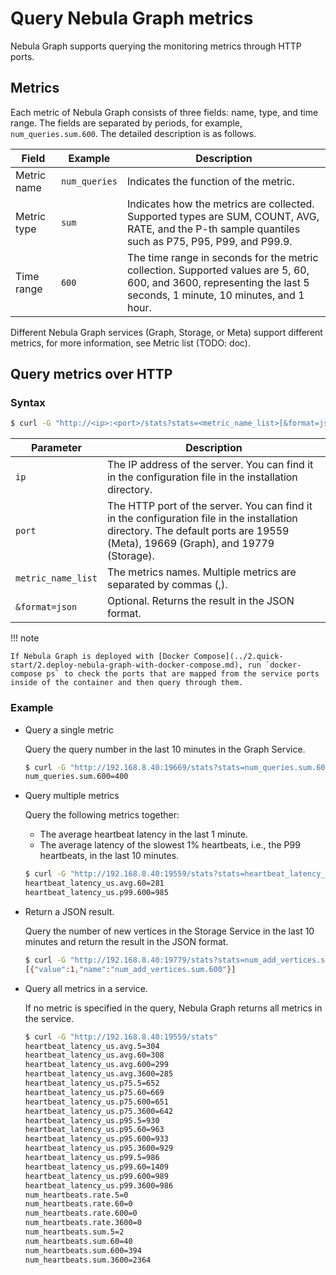 # Query Nebula Graph metrics

Nebula Graph supports querying the monitoring metrics through HTTP ports.

## Metrics

Each metric of Nebula Graph consists of three fields: name, type, and time range. The fields are separated by periods, for example, `num_queries.sum.600`. The detailed description is as follows.

|Field|Example|Description|
|-|-|-|
|Metric name|`num_queries`|Indicates the function of the metric.|
|Metric type|`sum`|Indicates how the metrics are collected. Supported types are SUM, COUNT, AVG, RATE, and the P-th sample quantiles such as P75, P95, P99, and P99.9.|
|Time range|`600`|The time range in seconds for the metric collection. Supported values are 5, 60, 600, and 3600, representing the last 5 seconds, 1 minute, 10 minutes, and 1 hour.|

Different Nebula Graph services (Graph, Storage, or Meta) support different metrics, for more information, see Metric list (TODO: doc).

## Query metrics over HTTP

### Syntax

```bash
$ curl -G "http://<ip>:<port>/stats?stats=<metric_name_list>[&format=json]"
```

|Parameter|Description|
|-|-|
|`ip`|The IP address of the server. You can find it in the configuration file in the installation directory.|
|`port`|The HTTP port of the server. You can find it in the configuration file in the installation directory. The default ports are 19559 (Meta), 19669 (Graph), and 19779 (Storage).|
|`metric_name_list`|The metrics names. Multiple metrics are separated by commas (,).|
|`&format=json`|Optional. Returns the result in the JSON format.|

!!! note

    If Nebula Graph is deployed with [Docker Compose](../2.quick-start/2.deploy-nebula-graph-with-docker-compose.md), run `docker-compose ps` to check the ports that are mapped from the service ports inside of the container and then query through them.

### Example

* Query a single metric

    Query the query number in the last 10 minutes in the Graph Service.

    ```bash
    $ curl -G "http://192.168.8.40:19669/stats?stats=num_queries.sum.600"
    num_queries.sum.600=400
    ```

* Query multiple metrics

    Query the following metrics together:
    * The average heartbeat latency in the last 1 minute.
    * The average latency of the slowest 1% heartbeats, i.e., the P99 heartbeats, in the last 10 minutes.

    ```bash
    $ curl -G "http://192.168.8.40:19559/stats?stats=heartbeat_latency_us.avg.60,heartbeat_latency_us.p99.600"
    heartbeat_latency_us.avg.60=281
    heartbeat_latency_us.p99.600=985
    ```

* Return a JSON result.

    Query the number of new vertices in the Storage Service in the last 10 minutes and return the result in the JSON format.

    ```bash
    $ curl -G "http://192.168.8.40:19779/stats?stats=num_add_vertices.sum.600&format=json"
    [{"value":1,"name":"num_add_vertices.sum.600"}]
    ```

* Query all metrics in a service.

    If no metric is specified in the query, Nebula Graph returns all metrics in the service.

    ```bash
    $ curl -G "http://192.168.8.40:19559/stats"
    heartbeat_latency_us.avg.5=304
    heartbeat_latency_us.avg.60=308
    heartbeat_latency_us.avg.600=299
    heartbeat_latency_us.avg.3600=285
    heartbeat_latency_us.p75.5=652
    heartbeat_latency_us.p75.60=669
    heartbeat_latency_us.p75.600=651
    heartbeat_latency_us.p75.3600=642
    heartbeat_latency_us.p95.5=930
    heartbeat_latency_us.p95.60=963
    heartbeat_latency_us.p95.600=933
    heartbeat_latency_us.p95.3600=929
    heartbeat_latency_us.p99.5=986
    heartbeat_latency_us.p99.60=1409
    heartbeat_latency_us.p99.600=989
    heartbeat_latency_us.p99.3600=986
    num_heartbeats.rate.5=0
    num_heartbeats.rate.60=0
    num_heartbeats.rate.600=0
    num_heartbeats.rate.3600=0
    num_heartbeats.sum.5=2
    num_heartbeats.sum.60=40
    num_heartbeats.sum.600=394
    num_heartbeats.sum.3600=2364
    ```
